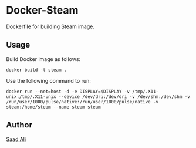 # **Docker-Steam**

Dockerfile for building Steam image.

## **Usage**

Build Docker image as follows:
```console
docker build -t steam .
```
Use the following command to run:
```console
docker run --net=host -d -e DISPLAY=$DISPLAY -v /tmp/.X11-unix:/tmp/.X11-unix --device /dev/dri:/dev/dri -v /dev/shm:/dev/shm -v /run/user/1000/pulse/native:/run/user/1000/pulse/native -v steam:/home/steam --name steam steam
```
## **Author**

[Saad Ali](https://github.com/nixknight)
